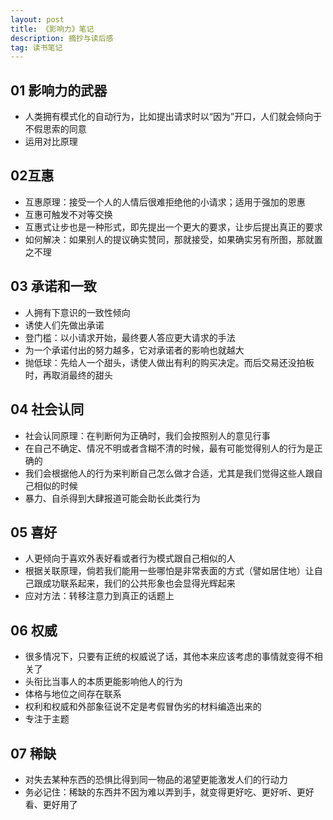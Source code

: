 ```yaml
---
layout: post
title: 《影响力》笔记
description: 摘抄与读后感
tag: 读书笔记
---
```

## 01 影响力的武器
* 人类拥有模式化的自动行为，比如提出请求时以“因为”开口，人们就会倾向于不假思索的同意
* 运用对比原理

## 02互惠
* 互惠原理：接受一个人的人情后很难拒绝他的小请求；适用于强加的恩惠
* 互惠可触发不对等交换
* 互惠式让步也是一种形式，即先提出一个更大的要求，让步后提出真正的要求
* 如何解决：如果别人的提议确实赞同，那就接受，如果确实另有所图，那就置之不理

## 03 承诺和一致
* 人拥有下意识的一致性倾向
* 诱使人们先做出承诺
* 登门槛：以小请求开始，最终要人答应更大请求的手法
* 为一个承诺付出的努力越多，它对承诺者的影响也就越大
* 抛低球：先给人一个甜头，诱使人做出有利的购买决定。而后交易还没拍板时，再取消最终的甜头

## 04 社会认同
* 社会认同原理：在判断何为正确时，我们会按照别人的意见行事
* 在自己不确定、情况不明或者含糊不清的时候，最有可能觉得别人的行为是正确的
* 我们会根据他人的行为来判断自己怎么做才合适，尤其是我们觉得这些人跟自己相似的时候
* 暴力、自杀得到大肆报道可能会助长此类行为

## 05 喜好
* 人更倾向于喜欢外表好看或者行为模式跟自己相似的人
* 根据关联原理，倘若我们能用一些哪怕是非常表面的方式（譬如居住地）让自己跟成功联系起来，我们的公共形象也会显得光辉起来
* 应对方法：转移注意力到真正的话题上

## 06 权威
* 很多情况下，只要有正统的权威说了话，其他本来应该考虑的事情就变得不相关了
* 头衔比当事人的本质更能影响他人的行为
* 体格与地位之间存在联系
* 权利和权威和外部象征说不定是考假冒伪劣的材料编造出来的
* 专注于主题

## 07 稀缺
* 对失去某种东西的恐惧比得到同一物品的渴望更能激发人们的行动力
* 务必记住：稀缺的东西并不因为难以弄到手，就变得更好吃、更好听、更好看、更好用了